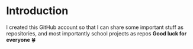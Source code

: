 # Introduction
I created this GitHub account so that I can share some important stuff as repositories, and most importantly school projects as repos
**Good luck for everyone** 🍀
